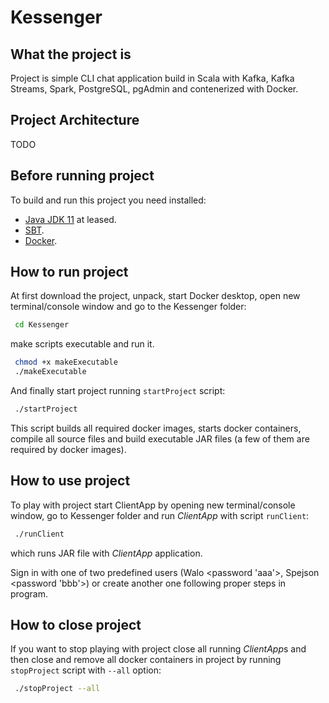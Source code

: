 # Kessenger

## What the project is

Project is simple CLI chat application build in Scala with Kafka, Kafka Streams, Spark, PostgreSQL, pgAdmin and contenerized with Docker. 

## Project Architecture

TODO

## Before running project 

To build and run this project you need installed:

- [Java JDK 11](https://adoptopenjdk.net/) at leased. 
- [SBT](https://www.scala-sbt.org/).
- [Docker](https://www.docker.com/).
 

## How to run project

At first download the project, unpack, start Docker desktop, open new terminal/console window and go to the Kessenger folder: <br>

```bash
 cd Kessenger
```

make scripts executable and run it.<br>

```bash
 chmod +x makeExecutable
 ./makeExecutable
```

And finally start project running `startProject` script:<br>

```bash
 ./startProject
```

This script builds all required docker images, starts docker containers, compile all source files and build executable JAR files (a few of them are required by docker images). 

## How to use project

To play with project start ClientApp by opening new terminal/console window, go to Kessenger folder and run *ClientApp* with script `runClient`: 

```bash
 ./runClient
```

which runs JAR file with *ClientApp* application.

Sign in with one of two predefined users (Walo <password 'aaa'>, Spejson <password 'bbb'>) or create another one following proper steps in program. 

## How to close project

If you want to stop playing with project close all running *ClientApp*s and then close and remove all docker containers in project by running `stopProject` script with `--all` option:

```bash
 ./stopProject --all
```
